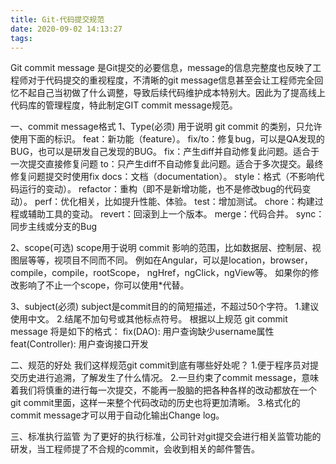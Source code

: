 ```yaml
---
title: Git-代码提交规范
date: 2020-09-02 14:13:27
tags:
---
```

Git commit message 是Git提交的必要信息，message的信息完整度也反映了工程师对于代码提交的重视程度，不清晰的git message信息甚至会让工程师完全回忆不起自己当初做了什么调整，导致后续代码维护成本特别大。因此为了提高线上代码库的管理程度，特此制定GIT commit message规范。

一、commit message格式
1、Type(必须)
用于说明 git commit 的类别，只允许使用下面的标识。
feat：新功能（feature）。
fix/to：修复bug，可以是QA发现的BUG，也可以是研发自己发现的BUG。
fix：产⽣diff并自动修复此问题。适合于一次提交直接修复问题
to：只产⽣diff不自动修复此问题。适合于多次提交。最终修复问题提交时使用fix
docs：文档（documentation）。
style：格式（不影响代码运行的变动）。
refactor：重构（即不是新增功能，也不是修改bug的代码变动）。
perf：优化相关，比如提升性能、体验。
test：增加测试。
chore：构建过程或辅助工具的变动。
revert：回滚到上一个版本。
merge：代码合并。
sync：同步主线或分⽀的Bug

2、scope(可选)
scope用于说明 commit 影响的范围，比如数据层、控制层、视图层等等，视项目不同而不同。
例如在Angular，可以是location，browser，compile，compile，rootScope， ngHref，ngClick，ngView等。
如果你的修改影响了不止一个scope，你可以使用*代替。

3、subject(必须)
subject是commit目的的简短描述，不超过50个字符。
1.建议使用中文。
2.结尾不加句号或其他标点符号。
根据以上规范 git commit message 将是如下的格式：
fix(DAO): 用户查询缺少username属性
feat(Controller): 用户查询接口开发

二、规范的好处
我们这样规范git commit到底有哪些好处呢？
1.便于程序员对提交历史进行追溯，了解发⽣了什么情况。
2.一旦约束了commit message，意味着我们将慎重的进行每一次提交，不能再一股脑的把各种各样的改动都放在一个git commit里面，这样一来整个代码改动的历史也将更加清晰。
3.格式化的commit message才可以用于自动化输出Change log。

三、标准执行监管
为了更好的执行标准，公司针对git提交会进行相关监管功能的研发，当工程师提了不合规的commit，会收到相关的邮件警告。